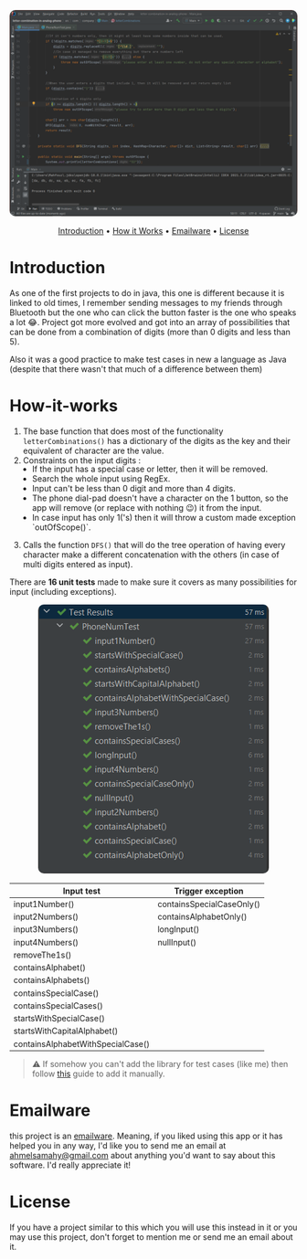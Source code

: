
<p align="center">
<img style="border-radius:10px;" src="https://github.com/Ahelsamahy/letter-combination-in-analog-phone/blob/main/usedMaterial/Intro.png?raw=true" title="Visually Go, Go" >
</p>

<p align="center">
  <a href="#Introduction">Introduction</a> •
  <a href="#How-it-works">How it Works</a> •
  <a href="#emailware">Emailware</a> •
  <a href="#license">License</a>
</p>


# Introduction
As one of the first projects to do in java, this one is different because it is linked to old times, I remember sending messages to my friends through Bluetooth but the one who can click the button faster is the one who speaks a lot 😂. Project got more evolved and got into an array of possibilities that can be done from a combination of digits (more than 0 digits and less than 5).

Also it was a good practice to make test cases in new a language as Java (despite that there wasn't that much of a difference between them)

# How-it-works
1. The base function that does most of the functionality `letterCombinations()` has a dictionary of the digits as the key and their equivalent of character are the value.
2. Constraints on the input digits :

<ul style="margin-top:-1rem; margin-left:1rem;">
<li>If the input has a special case or letter, then it will be removed.</li>
<li>Search the whole input using RegEx.</li>
<li>Input can't be less than 0 digit and more than 4 digits.</li>
<li>The phone dial-pad doesn't have a character on the 1 button, so the app will remove (or replace with nothing 😉) it from the input.</li>
<li>In case input has only 1('s) then it will throw a custom made exception `outOfScope()`. </li>
</ul>

3. Calls the function `DFS()` that will do the tree operation of having every character make a different concatenation with the others (in case of multi digits entered as input).

There are **16 unit tests** made to make sure it covers as many possibilities for input (including exceptions).

<center>
<img style="border-radius:10px;" src="https://github.com/Ahelsamahy/letter-combination-in-analog-phone/blob/main/usedMaterial/unitTest.jpg?raw=true" title="successful test cases" >
</center>

| Input test                      | Trigger exception           |
|---------------------------------|-----------------------------|
|input1Number()                   |containsSpecialCaseOnly()    |
|input2Numbers()                  |containsAlphabetOnly()       |
|input3Numbers()                  |longInput()                  |
|input4Numbers()                  |nullInput()                  |
|removeThe1s()                    |                             |
|containsAlphabet()               |                             |
|containsAlphabets()              |                             |
|containsSpecialCase()            |                             |
|containsSpecialCases()           |                             |
|startsWithSpecialCase()          |                             |
|startsWithCapitalAlphabet()      |                             |
|containsAlphabetWithSpecialCase()|                             |

> ⚠️ If somehow you can't add the library for test cases (like me) then follow [this][1] guide to add it manually.

[1]: https://www.jetbrains.com/help/idea/testing.html#ij-add-library "here comes the help"


# Emailware
this project is an [emailware](https://en.wiktionary.org/wiki/emailware). Meaning, if you liked using this app or it has helped you in any way, I'd like you to send me an email at <ahmelsamahy@gmail.com> about anything you'd want to say about this software. I'd really appreciate it!

# License
If you have a project similar to this which you will use this instead in it or you may use this project, don't forget to mention me or send me an email about it.